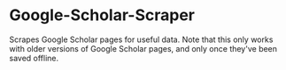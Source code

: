 # Google-Scholar-Scraper
Scrapes Google Scholar pages for useful data. Note that this only works with older versions of Google Scholar pages, and only once they've been saved offline.
